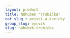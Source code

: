 ```yaml
---
layout: product
title: Náhubek "Trubička"
cat_slug : pejsci-a-kocicky
group_slug: vycvik
slug: nahubek-trubicka
---
```




